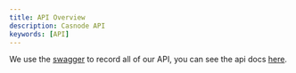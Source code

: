 ```yaml
---
title: API Overview
description: Casnode API
keywords: [API]
---
```


We use the [swagger](https://swagger.io/) to record all of our API, you can see the api docs [here](https://forum.casbin.com/swagger/).